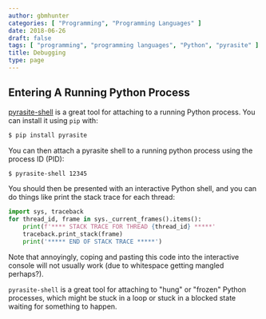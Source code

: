 ```yaml
---
author: gbmhunter
categories: [ "Programming", "Programming Languages" ]
date: 2018-06-26
draft: false
tags: [ "programming", "programming languages", "Python", "pyrasite" ]
title: Debugging
type: page
---
```


## Entering A Running Python Process

[pyrasite-shell](http://pyrasite.readthedocs.io/en/latest/index.html) is a great tool for attaching to a running Python process. You can install it using `pip` with:

```sh    
$ pip install pyrasite
```

You can then attach a pyrasite shell to a running python process using the process ID (PID):

```sh    
$ pyrasite-shell 12345
```

You should then be presented with an interactive Python shell, and you can do things like print the stack trace for each thread:

```py    
import sys, traceback
for thread_id, frame in sys._current_frames().items():
    print(f'**** STACK TRACE FOR THREAD {thread_id} *****'
    traceback.print_stack(frame)
    print('***** END OF STACK TRACE *****')
```

Note that annoyingly, coping and pasting this code into the interactive console will not usually work (due to whitespace getting mangled perhaps?).

`pyrasite-shell` is a great tool for attaching to "hung" or "frozen" Python processes, which might be stuck in a loop or stuck in a blocked state waiting for something to happen.
